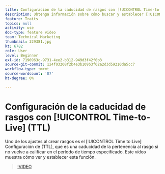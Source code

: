 ```yaml
---
title: Configuración de la caducidad de rasgos con [!UICONTROL Time-to-Live] (TTL)
description: Obtenga información sobre cómo buscar y establecer [!UICONTROL Time to Live] (TTL) en Audience Manager. Utilice esta configuración al crear características, que establece una caducidad de la pertenencia a la característica si un usuario no vuelve a calificar en el período de tiempo especificado.
feature: Traits
topics: null
activity: use
doc-type: feature video
team: Technical Marketing
thumbnail: 329381.jpg
kt: 6782
role: User
level: Beginner
exl-id: 7190963c-9731-4ee2-b312-949d3f42f0b3
source-git-commit: 124f03208f2b4e3b109b3f02a2d3d59210da5cc7
workflow-type: tm+mt
source-wordcount: '87'
ht-degree: 0%

---
```


# Configuración de la caducidad de rasgos con [!UICONTROL Time-to-Live] (TTL)

Uno de los ajustes al crear rasgos es el [!UICONTROL Time to Live] Configuración de (TTL), que es una caducidad de la pertenencia al rasgo si no vuelve a calificar en el período de tiempo especificado. Este vídeo muestra cómo ver y establecer esta función.

>[!VIDEO](https://video.tv.adobe.com/v/329381/?quality=12&learn=on)

